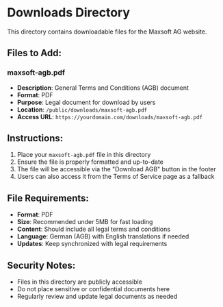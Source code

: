 # Downloads Directory

This directory contains downloadable files for the Maxsoft AG website.

## Files to Add:

### maxsoft-agb.pdf

- **Description**: General Terms and Conditions (AGB) document
- **Format**: PDF
- **Purpose**: Legal document for download by users
- **Location**: `/public/downloads/maxsoft-agb.pdf`
- **Access URL**: `https://yourdomain.com/downloads/maxsoft-agb.pdf`

## Instructions:

1. Place your `maxsoft-agb.pdf` file in this directory
2. Ensure the file is properly formatted and up-to-date
3. The file will be accessible via the "Download AGB" button in the footer
4. Users can also access it from the Terms of Service page as a fallback

## File Requirements:

- **Format**: PDF
- **Size**: Recommended under 5MB for fast loading
- **Content**: Should include all legal terms and conditions
- **Language**: German (AGB) with English translations if needed
- **Updates**: Keep synchronized with legal requirements

## Security Notes:

- Files in this directory are publicly accessible
- Do not place sensitive or confidential documents here
- Regularly review and update legal documents as needed
